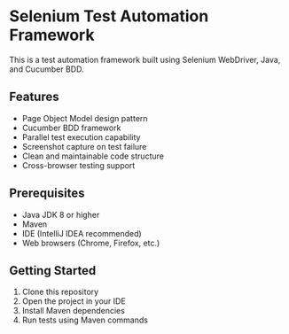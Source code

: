 # Selenium Test Automation Framework

This is a test automation framework built using Selenium WebDriver, Java, and Cucumber BDD.

## Features
- Page Object Model design pattern
- Cucumber BDD framework
- Parallel test execution capability
- Screenshot capture on test failure
- Clean and maintainable code structure
- Cross-browser testing support

## Prerequisites
- Java JDK 8 or higher
- Maven
- IDE (IntelliJ IDEA recommended)
- Web browsers (Chrome, Firefox, etc.)

## Getting Started
1. Clone this repository
2. Open the project in your IDE
3. Install Maven dependencies
4. Run tests using Maven commands

